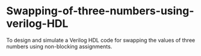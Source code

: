 # Swapping-of-three-numbers-using-verilog-HDL
To design and simulate a Verilog HDL code for swapping the values of three numbers using non-blocking assignments.
